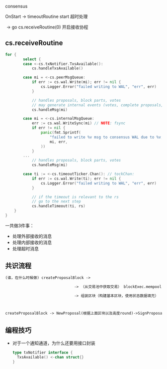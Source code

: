 consensus 

OnStart -> timeoutRoutine start  超时处理

​			-> go cs.receiveRoutine(0) 开启接收协程





## cs.receiveRoutine
```GO
for {
		select {
		case <-cs.txNotifier.TxsAvailable():
			cs.handleTxsAvailable()

		case mi = <-cs.peerMsgQueue:
			if err := cs.wal.Write(mi); err != nil {
				cs.Logger.Error("failed writing to WAL", "err", err)
			}

			// handles proposals, block parts, votes
			// may generate internal events (votes, complete proposals, 2/3 majorities)
			cs.handleMsg(mi)

		case mi = <-cs.internalMsgQueue:
			err := cs.wal.WriteSync(mi) // NOTE: fsync
			if err != nil {
				panic(fmt.Sprintf(
					"failed to write %v msg to consensus WAL due to %v; check your file system and restart the node",
					mi, err,
				))
			}
		...
			// handles proposals, block parts, votes
			cs.handleMsg(mi)

		case ti := <-cs.timeoutTicker.Chan(): // tockChan:
			if err := cs.wal.Write(ti); err != nil {
				cs.Logger.Error("failed writing to WAL", "err", err)
			}

			// if the timeout is relevant to the rs
			// go to the next step
			cs.handleTimeout(ti, rs)
	}
}
```

一共做3件事：

- 处理外部接收的消息
- 处理内部接收的消息
- 处理超时消息



## 共识流程

```markdown
(谁，在什么时候做) createProposalBlock ->

​								-> （从交易池中获取交易） blockExec.mempool.ReapMaxBytesMaxGas(maxDataBytes, maxGas)

​								-> 组装区块（构建基本区块，使用状态数据填充）



createProposalBlock -> NewProposal(根据上面区块以及高度round)->SignProposal-> SetProposalAndBlock (ProposalMessage和BlockPartMessage （如何处理）)->signVote(对区块投票,塞入VoteMessage消息)->	
```



## 编程技巧

- 对于一个通知通道，为什么还要用接口封装

  ```go
  type txNotifier interface {
  	TxsAvailable() <-chan struct{}
  }
  
  ```

  





